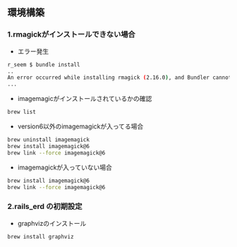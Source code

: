 ## 環境構築
### 1.rmagickがインストールできない場合
* エラー発生
```bash
r_seem $ bundle install
..
An error occurred while installing rmagick (2.16.0), and Bundler cannot
...
```
* imagemagicがインストールされているかの確認
```bash
brew list
```
* version6以外のimagemagickが入ってる場合
```bash
brew uninstall imagemagick
brew install imagemagick@6
brew link --force imagemagick@6
```
* imagemagickが入っていない場合
```bash
brew install imagemagick@6
brew link --force imagemagick@6
```
### 2.rails_erd の初期設定
* graphvizのインストール
```bash
brew install graphviz
```
